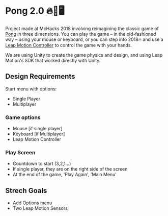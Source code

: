 # Pong 2.0 🔥🏓🖥

Project made at McHacks 2018 involving reimagining the classic game of <a href="https://en.wikipedia.org/wiki/Pong">Pong</a> in three dimensions. You can play the game – in the old-fashioned way – using your mouse or keyboard, or you can step into 2018🔥 and use a <a href = "https://www.leapmotion.com">Leap Motion Controller</a> to control the game with your hands.

We are using Unity to create the game physics and design, and using Leap Motion's SDK that worked directly with Unity.

## Design Requirements

Start menu with options:

- Single Player
- Multiplayer

### Game options

- Mouse [if single player]
- Keyboard [if Multiplayer]
- Leap Motion Controller

### Play Screen

- Countdown to start (3,2,1...)
- If single player, they are on the right side of the screen
- At the end of the game, 'Play Again', 'Main Menu'

## Strech Goals

- Add Options menu
- Two Leap Motion Sensors